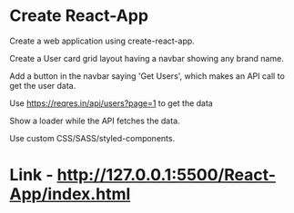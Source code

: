 # Create React-App
Create a web application using create-react-app.

Create a User card grid layout having a navbar showing any brand name.

Add a button in the navbar saying 'Get Users', which makes an API call to get the user data.

Use https://reqres.in/api/users?page=1 to get the data

Show a loader while the API fetches the data.

Use custom CSS/SASS/styled-components.

# Link - http://127.0.0.1:5500/React-App/index.html
